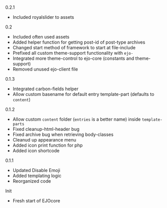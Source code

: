 0.2.1
- Included royalslider to assets

0.2
- Included often used assets
- Added helper function for getting post-id of post-type archives
- Changed start method of framework to start at file-include
- Prefixed all custom theme-support functionality with `ejo-`
- Integrated more theme-control to ejo-core (constants and theme-support)
- Removed unused ejo-client file

0.1.3
- Integrated carbon-fields helper
- Allow custom basename for default entry template-part (defaults to `content`)

0.1.2
- Allow custom `content` folder (`entries` is a better name) inside `template-parts`
- Fixed cleanup-html-header bug
- Fixed archive bug when retrieving body-classes
- Cleanud up appearance menu
- Added icon print function for php
- Added icon shortcode

0.1.1
- Updated Disable Emoji
- Added templating logic
- Reorganized code

Init
- Fresh start of EJOcore